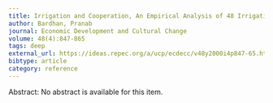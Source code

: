 ```yaml
---
title: Irrigation and Cooperation, An Empirical Analysis of 48 Irrigation Communities in South India
author: Bardhan, Pranab
journal: Economic Development and Cultural Change
volume: 48(4):847-865
tags: deep
external_url: https://ideas.repec.org/a/ucp/ecdecc/v48y2000i4p847-65.html
bibtype: article
category: reference
---
```

Abstract: No abstract is available for this item.
